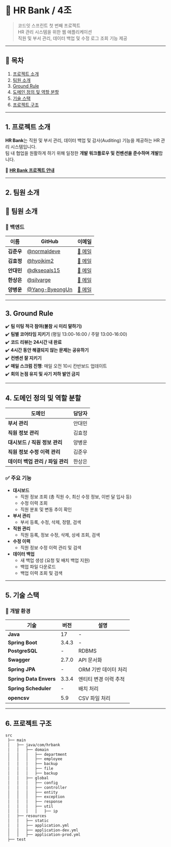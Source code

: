 # 🏦 HR Bank / 4조

> 코드잇 스프린트 첫 번째 프로젝트  
> HR 관리 시스템을 위한 웹 애플리케이션  
> 직원 및 부서 관리, 데이터 백업 및 수정 로그 조회 기능 제공

---

## 📖 **목차**

1. [프로젝트 소개](#1-프로젝트-소개)
2. [팀원 소개](#2-팀원-소개)
3. [Ground Rule](#3-ground-rule)
4. [도메인 정의 및 역할 분할](#4-도메인-정의-및-역할-분할)
5. [기술 스택](#5-기술-스택)
6. [프로젝트 구조](#6-프로젝트-구조)

---

## 1. **프로젝트 소개**

**HR Bank**는 직원 및 부서 관리, 데이터 백업 및 감사(Auditing) 기능을 제공하는 HR 관리 시스템입니다.  
팀 내 협업을 원활하게 하기 위해 일정한 **개발 워크플로우 및 컨벤션을 준수하며 개발**합니다.

📌 **[HR Bank 프로젝트 안내](https://www.notion.so/HR-Bank-1ac6fd228e8d80719705f1cbad723eb1?pvs=21)**

---

## 2. **팀원 소개**

## 👥 팀원 소개

### 🌿 백엔드

| 이름      | GitHub                                             | 이메일                                    |
|---------|----------------------------------------------------|----------------------------------------|
| **김준우** | [@normaldeve](https://github.com/normaldeve)       | [📧 메일](mailto:junnukim1007@gmail.com) |
| **김효정** | [@hyojkim2](https://github.com/hyojkim2)           | [📧 메일](mailto:skql2548@gmaiil.com)    |
| **안대민** | [@dkseoals15](https://github.com/dkseoals15)       | [📧 메일](mailto:aa88491231@gmail.com)   |
| **한상은** | [@silvarge](https://github.com/silvarge)           | [📧 메일](mailto:sep.non2@gmail.com)     |
| **양병운** | [@Yang-ByeongUn](https://github.com/Yang-ByeongUn) | [📧 메일](mailto:ypd06426@naver.com)     |

---

## 3. **Ground Rule**

✔️ **팀 미팅 적극 참여(불참 시 미리 말하기)**  
✔️ **팀별 코어타임 지키기** (평일 13:00-16:00 / 주말 13:00-16:00)  
✔️ **코드 리뷰는 24시간 내 완료**  
✔️ **4시간 동안 해결되지 않는 문제는 공유하기**  
✔️ **컨벤션 잘 지키기**  
✔️ **매일 스크럼 진행**: 매일 오전 10시 칸반보드 업데이트  
✔️ **회의 논점 유지 및 사기 저하 발언 금지**

---

## 4. **도메인 정의 및 역할 분할**

| 도메인                   | 담당자 |
|-----------------------|-----|
| **부서 관리**             | 안대민 |
| **직원 정보 관리**          | 김효정 |
| **대시보드 / 직원 정보 관리**   | 양병운 |
| **직원 정보 수정 이력 관리**    | 김준우 |
| **데이터 백업 관리 / 파일 관리** | 한상은 |

### **✅ 주요 기능**

- **대시보드**
    - 직원 정보 조회 (총 직원 수, 최신 수정 정보, 이번 달 입사 등)
    - 수정 이력 조회
    - 직원 분포 및 변동 추이 확인
- **부서 관리**
    - 부서 등록, 수정, 삭제, 정렬, 검색
- **직원 관리**
    - 직원 등록, 정보 수정, 삭제, 상세 조회, 검색
- **수정 이력**
    - 직원 정보 수정 이력 관리 및 검색
- **데이터 백업**
    - 새 백업 생성 (요청 및 배치 백업 지원)
    - 백업 파일 다운로드
    - 백업 이력 조회 및 검색

---

## 5. **기술 스택**

### **📌 개발 환경**

| 기술                     | 버전    | 설명            |
|------------------------|-------|---------------|
| **Java**               | 17    | -             |
| **Spring Boot**        | 3.4.3 | -             |
| **PostgreSQL**         | -     | RDBMS         |
| **Swagger**            | 2.7.0 | API 문서화       |
| **Spring JPA**         | -     | ORM 기반 데이터 처리 |
| **Spring Data Envers** | 3.3.4 | 엔티티 변경 이력 추적  |
| **Spring Scheduler**   | -     | 배치 처리         |
| **opencsv**            | 5.9   | CSV 파일 처리     |

---

## 6. **프로젝트 구조**

```bash
src
 ├── main
 │   ├── java/com/hrbank
 │   │   ├── domain
 │   │   │   ├── department
 │   │   │   ├── employee
 │   │   │   ├── backup
 │   │   │   ├── file
 │   │   │   ├── backup 
 │   │   ├── global
 │   │   │   ├── config
 │   │   │   ├── controller
 │   │   │   ├── entity
 │   │   │   ├── exception
 │   │   │   ├── response
 │   │   │   ├── util
 │   │   │   │   ├── ip
 │   ├── resources
 │   │   ├── static
 │   │   ├── application.yml
 │   │   ├── application-dev.yml
 │   │   ├── application-prod.yml
 ├── test
